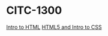 # CITC-1300

<a href="Intro_to_html/index.html" target="blank">Intro to HTML</a>
<a href="HTML5_intro_to_css" target="blank">HTML5 and Intro to CSS</a>